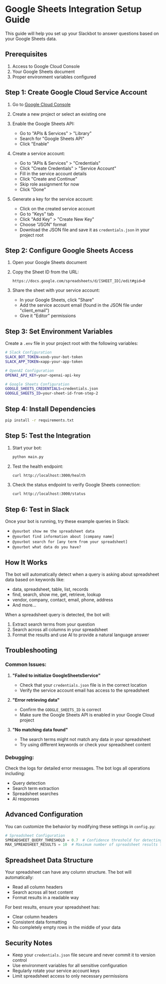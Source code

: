 # Google Sheets Integration Setup Guide

This guide will help you set up your Slackbot to answer questions based on your Google Sheets data.

## Prerequisites

1. Access to Google Cloud Console
2. Your Google Sheets document
3. Proper environment variables configured

## Step 1: Create Google Cloud Service Account

1. Go to [Google Cloud Console](https://console.cloud.google.com/)
2. Create a new project or select an existing one
3. Enable the Google Sheets API:
   - Go to "APIs & Services" > "Library"
   - Search for "Google Sheets API"
   - Click "Enable"

4. Create a service account:
   - Go to "APIs & Services" > "Credentials"
   - Click "Create Credentials" > "Service Account"
   - Fill in the service account details
   - Click "Create and Continue"
   - Skip role assignment for now
   - Click "Done"

5. Generate a key for the service account:
   - Click on the created service account
   - Go to "Keys" tab
   - Click "Add Key" > "Create New Key"
   - Choose "JSON" format
   - Download the JSON file and save it as `credentials.json` in your project root

## Step 2: Configure Google Sheets Access

1. Open your Google Sheets document
2. Copy the Sheet ID from the URL:
   ```
   https://docs.google.com/spreadsheets/d/[SHEET_ID]/edit#gid=0
   ```
   
3. Share the sheet with your service account:
   - In your Google Sheets, click "Share"
   - Add the service account email (found in the JSON file under "client_email")
   - Give it "Editor" permissions

## Step 3: Set Environment Variables

Create a `.env` file in your project root with the following variables:

```bash
# Slack Configuration
SLACK_BOT_TOKEN=xoxb-your-bot-token
SLACK_APP_TOKEN=xapp-your-app-token

# OpenAI Configuration
OPENAI_API_KEY=your-openai-api-key

# Google Sheets Configuration
GOOGLE_SHEETS_CREDENTIALS=credentials.json
GOOGLE_SHEETS_ID=your-sheet-id-from-step-2
```

## Step 4: Install Dependencies

```bash
pip install -r requirements.txt
```

## Step 5: Test the Integration

1. Start your bot:
   ```bash
   python main.py
   ```

2. Test the health endpoint:
   ```bash
   curl http://localhost:3000/health
   ```

3. Check the status endpoint to verify Google Sheets connection:
   ```bash
   curl http://localhost:3000/status
   ```

## Step 6: Test in Slack

Once your bot is running, try these example queries in Slack:

- `@yourbot show me the spreadsheet data`
- `@yourbot find information about [company name]`
- `@yourbot search for [any term from your spreadsheet]`
- `@yourbot what data do you have?`

## How It Works

The bot will automatically detect when a query is asking about spreadsheet data based on keywords like:
- data, spreadsheet, table, list, records
- find, search, show me, get, retrieve, lookup
- vendor, company, contact, email, phone, address
- And more...

When a spreadsheet query is detected, the bot will:
1. Extract search terms from your question
2. Search across all columns in your spreadsheet
3. Format the results and use AI to provide a natural language answer

## Troubleshooting

### Common Issues:

1. **"Failed to initialize GoogleSheetsService"**
   - Check that your `credentials.json` file is in the correct location
   - Verify the service account email has access to the spreadsheet

2. **"Error retrieving data"**
   - Confirm the `GOOGLE_SHEETS_ID` is correct
   - Make sure the Google Sheets API is enabled in your Google Cloud project

3. **"No matching data found"**
   - The search terms might not match any data in your spreadsheet
   - Try using different keywords or check your spreadsheet content

### Debugging:

Check the logs for detailed error messages. The bot logs all operations including:
- Query detection
- Search term extraction
- Spreadsheet searches
- AI responses

## Advanced Configuration

You can customize the behavior by modifying these settings in `config.py`:

```python
# Spreadsheet Configuration
SPREADSHEET_QUERY_THRESHOLD = 0.7  # Confidence threshold for detecting spreadsheet queries
MAX_SPREADSHEET_RESULTS = 10  # Maximum number of spreadsheet results to show
```

## Spreadsheet Data Structure

Your spreadsheet can have any column structure. The bot will automatically:
- Read all column headers
- Search across all text content
- Format results in a readable way

For best results, ensure your spreadsheet has:
- Clear column headers
- Consistent data formatting
- No completely empty rows in the middle of your data

## Security Notes

- Keep your `credentials.json` file secure and never commit it to version control
- Use environment variables for all sensitive configuration
- Regularly rotate your service account keys
- Limit spreadsheet access to only necessary permissions